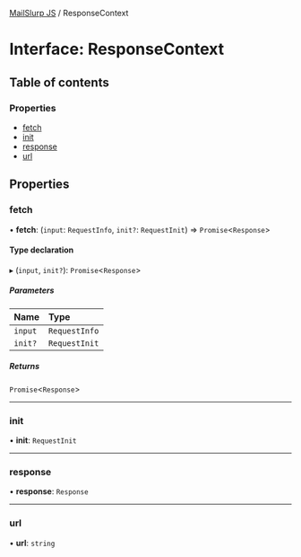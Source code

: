[MailSlurp JS](../README.md) / ResponseContext

# Interface: ResponseContext

## Table of contents

### Properties

- [fetch](ResponseContext.md#fetch)
- [init](ResponseContext.md#init)
- [response](ResponseContext.md#response)
- [url](ResponseContext.md#url)

## Properties

### fetch

• **fetch**: (`input`: `RequestInfo`, `init?`: `RequestInit`) => `Promise`<`Response`\>

#### Type declaration

▸ (`input`, `init?`): `Promise`<`Response`\>

##### Parameters

| Name | Type |
| :------ | :------ |
| `input` | `RequestInfo` |
| `init?` | `RequestInit` |

##### Returns

`Promise`<`Response`\>

___

### init

• **init**: `RequestInit`

___

### response

• **response**: `Response`

___

### url

• **url**: `string`
